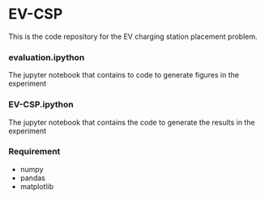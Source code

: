 # EV-CSP

This is the code repository for the EV charging station placement problem.


### evaluation.ipython
The jupyter notebook that contains to code to generate figures in the experiment


### EV-CSP.ipython
The jupyter notebook that contains the code to generate the results in the experiment


### Requirement 
* numpy
* pandas
* matplotlib
